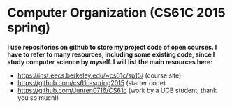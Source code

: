 # Computer Organization (CS61C 2015 spring)
**I use repositories on github to store my project code of open courses. I have to refer to many resources, including some existing code, since I study computer science by myself. I will list the main resources here:**

+ https://inst.eecs.berkeley.edu/~cs61c/sp15/ (course site)
+ https://github.com/cs61c-spring2015 (starter code)
+ https://github.com/Junren0716/CS61c (work by a UCB student, thank you so much!)




